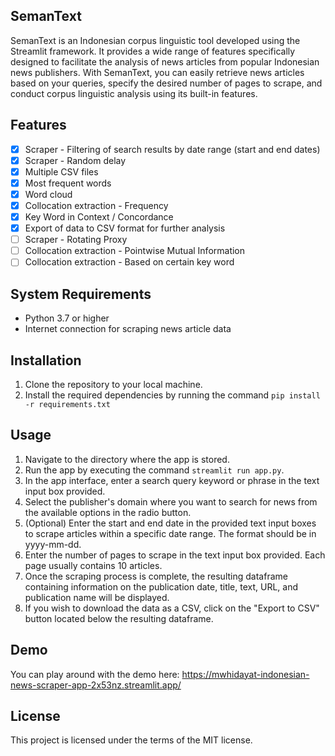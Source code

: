 ## SemanText

SemanText is an Indonesian corpus linguistic tool developed using the Streamlit framework. It provides a wide range of features specifically designed to facilitate the analysis of news articles from popular Indonesian news publishers. With SemanText, you can easily retrieve news articles based on your queries, specify the desired number of pages to scrape, and conduct corpus linguistic analysis using its built-in features.

## Features

- [x] Scraper - Filtering of search results by date range (start and end dates)
- [x] Scraper - Random delay
- [x] Multiple CSV files
- [x] Most frequent words
- [x] Word cloud
- [x] Collocation extraction - Frequency
- [x] Key Word in Context / Concordance
- [x] Export of data to CSV format for further analysis
- [ ] Scraper - Rotating Proxy
- [ ] Collocation extraction - Pointwise Mutual Information
- [ ] Collocation extraction - Based on certain key word

## System Requirements

* Python 3.7 or higher
* Internet connection for scraping news article data

## Installation

1. Clone the repository to your local machine.
2. Install the required dependencies by running the command `pip install -r requirements.txt`

## Usage

1. Navigate to the directory where the app is stored.
2. Run the app by executing the command `streamlit run app.py`.
3. In the app interface, enter a search query keyword or phrase in the text input box provided.
4. Select the publisher's domain where you want to search for news from the available options in the radio button.
5. (Optional) Enter the start and end date in the provided text input boxes to scrape articles within a specific date range. The format should be in yyyy-mm-dd.
6. Enter the number of pages to scrape in the text input box provided. Each page usually contains 10 articles.
7. Once the scraping process is complete, the resulting dataframe containing information on the publication date, title, text, URL, and publication name will be displayed.
8. If you wish to download the data as a CSV, click on the "Export to CSV" button located below the resulting dataframe.

## Demo

You can play around with the demo here: https://mwhidayat-indonesian-news-scraper-app-2x53nz.streamlit.app/


## License

This project is licensed under the terms of the MIT license.
